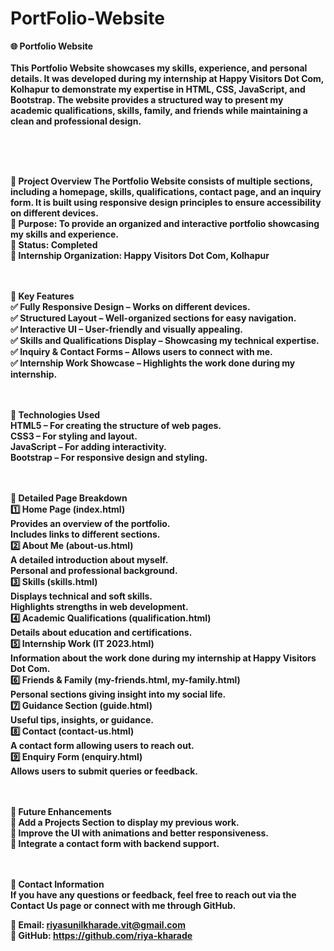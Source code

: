 # PortFolio-Website
<b>🌐 Portfolio Website</br><br>
This Portfolio Website showcases my skills, experience, and personal details. It was developed during my internship at Happy Visitors Dot Com, Kolhapur to demonstrate my expertise in HTML, CSS, JavaScript, and Bootstrap. The website provides a structured way to present my academic qualifications, skills, family, and friends while maintaining a clean and professional design.

<br><br><br>

<b>📌 Project Overview</b>
The Portfolio Website consists of multiple sections, including a homepage, skills, qualifications, contact page, and an inquiry form. It is built using responsive design principles to ensure accessibility on different devices.
<br>
🔹 Purpose: To provide an organized and interactive portfolio showcasing my skills and experience.</br>
🔹 Status: Completed<br>
🔹 Internship Organization: Happy Visitors Dot Com, Kolhapur<br><br><br>

<b>🚀 Key Features</b><br>
✅ Fully Responsive Design – Works on different devices.<br>
✅ Structured Layout – Well-organized sections for easy navigation.<br>
✅ Interactive UI – User-friendly and visually appealing.<br>
✅ Skills and Qualifications Display – Showcasing my technical expertise.<br>
✅ Inquiry & Contact Forms – Allows users to connect with me.<br>
✅ Internship Work Showcase – Highlights the work done during my internship.<br><br><br>

<b>🎨 Technologies Used</b><br>
HTML5 – For creating the structure of web pages.<br>
CSS3 – For styling and layout.<br>
JavaScript – For adding interactivity.<br>
Bootstrap – For responsive design and styling.<br><br><br>

<b>📂 Detailed Page Breakdown</b><br>
1️⃣ Home Page (index.html)<br>
Provides an overview of the portfolio.<br>
Includes links to different sections.<br>
2️⃣ About Me (about-us.html)<br>
A detailed introduction about myself.<br>
Personal and professional background.<br>
3️⃣ Skills (skills.html)<br>
Displays technical and soft skills.<br>
Highlights strengths in web development.<br>
4️⃣ Academic Qualifications (qualification.html)<br>
Details about education and certifications.<br>
5️⃣ Internship Work (IT 2023.html)<br>
Information about the work done during my internship at Happy Visitors Dot Com.<br>
6️⃣ Friends & Family (my-friends.html, my-family.html)<br>
Personal sections giving insight into my social life.<br>
7️⃣ Guidance Section (guide.html)<br>
Useful tips, insights, or guidance.<br>
8️⃣ Contact (contact-us.html)<br>
A contact form allowing users to reach out.<br>
9️⃣ Enquiry Form (enquiry.html)<br>
Allows users to submit queries or feedback.<br><br><br>


<b>🎯 Future Enhancements</b><br>
🔸 Add a Projects Section to display my previous work.<br>
🔸 Improve the UI with animations and better responsiveness.<br>
🔸 Integrate a contact form with backend support.<br><br><br>


<b>📩 Contact Information</b><br>
If you have any questions or feedback, feel free to reach out via the Contact Us page or connect with me through GitHub.<br>

📧 Email: riyasunilkharade.vit@gmail.com<br>
🔗 GitHub: https://github.com/riya-kharade<br>

